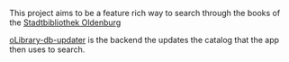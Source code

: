 This project aims to be a feature rich way to search through the books of the [Stadtbibliothek Oldenburg](https://www.stadtbibliothek.oldenburg.de)

[oLibrary-db-updater](https://github.com/Sajeg/olibrary-db-updater/) is the backend the updates the catalog that the app then uses to search.

